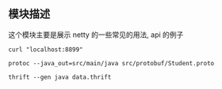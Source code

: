 
## 模块描述

这个模块主要是展示 netty 的一些常见的用法, api 的例子

` curl "localhost:8899" `

` protoc --java_out=src/main/java src/protobuf/Student.proto `

` thrift --gen java data.thrift `